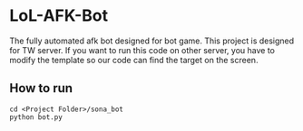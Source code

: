 # LoL-AFK-Bot
The fully automated afk bot designed for bot game.
This project is designed for TW server. If you want to run this code on other server, you have to modify the template so our code can find the target on the screen.

## How to run
```
cd <Project Folder>/sona_bot
python bot.py
```
